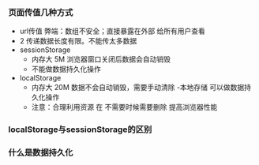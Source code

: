 ### 页面传值几种方式
- url传值 弊端：数组不安全；直接暴露在外部 给所有用户查看
- 2 传递数据长度有限。不能传太多数据
- sessionStorage
  - 内存大 5M 浏览器窗口关闭后数据会自动销毁
  - 不能做数据持久化操作
- localStorage
  - 内存大 20M 数据不会自动销毁，需要手动清除
  -本地存储 可以做数据持久化操作
  - 注意：合理利用资源 在 不需要时候需要删除 提高浏览器性能
### localStorage与sessionStorage的区别

### 什么是数据持久化